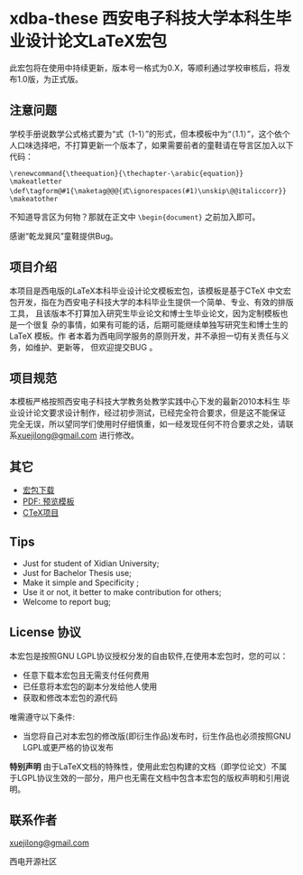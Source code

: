 xdba-these 西安电子科技大学本科生毕业设计论文LaTeX宏包
====
此宏包将在使用中持续更新，版本号一格式为0.X，等顺利通过学校审核后，将发布1.0版，为正式版。

注意问题
----
学校手册说数学公式格式要为“式（1-1）”的形式，但本模板中为“（1.1）”，这个依个人口味选择吧，不打算更新一个版本了，如果需要前者的童鞋请在导言区加入以下代码：

    \renewcommand{\theequation}{\thechapter-\arabic{equation}}
    \makeatletter
    \def\tagform@#1{\maketag@@@{式\ignorespaces(#1)\unskip\@@italiccorr}}
    \makeatother

不知道导言区为何物？那就在正文中 `\begin{document}` 之前加入即可。

感谢“乾龙巽风”童鞋提供Bug。

项目介绍
----
本项目是西电版的LaTeX本科毕业设计论文模板宏包，该模板是基于CTeX 中文宏包开发，指在为西安电子科技大学的本科毕业生提供一个简单、专业、有效的排版工具， 且该版本不打算加入研究生毕业论文和博士生毕业论文，因为定制模板也是一个很复 杂的事情，如果有可能的话，后期可能继续单独写研究生和博士生的LaTeX 模板。作 者本着为西电同学服务的原则开发，并不承担一切有关责任与义务，如维护、更新等， 但欢迎提交BUG 。

项目规范
----
本模板严格按照西安电子科技大学教务处教学实践中心下发的最新2010本科生 毕业设计论文要求设计制作，经过初步测试，已经完全符合要求，但是这不能保证 完全无误，所以望同学们使用时仔细慎重，如一经发现任何不符合要求之处，请联系[xuejilong@gmail.com](mailto:xuejilong@gmail.com) 进行修改。

其它
----
* [宏包下载](http://code.google.com/p/xdba-thesis/downloads/list)
* [PDF: 预览模板](http://code.google.com/p/xdba-thesis/downloads/detail?name=template.pdf)
* [CTeX项目](http://code.google.com/p/ctex-kit/)

Tips
----
* Just for student of Xidian University;
* Just for Bachelor Thesis use;
* Make it simple and Specificity ;
* Use it or not, it better to make contribution for others;
* Welcome to report bug;

License 协议
---
本宏包是按照GNU LGPL协议授权分发的自由软件,在使用本宏包时，您的可以：

* 任意下载本宏包且无需支付任何费用
* 已任意将本宏包的副本分发给他人使用
* 获取和修改本宏包的源代码

唯需遵守以下条件:

* 当您将自己对本宏包的修改版(即衍生作品)发布时，衍生作品也必须按照GNU LGPL或更严格的协议发布

**特别声明**
由于LaTeX文档的特殊性，使用此宏包构建的文档（即学位论文）不属于LGPL协议生效的一部分，用户也无需在文档中包含本宏包的版权声明和引用说明。

联系作者
------
[xuejilong@gmail.com](mailto:xuejilong@gmail.com)

西电开源社区




